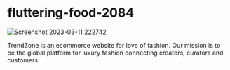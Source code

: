 # fluttering-food-2084

![Screenshot 2023-03-11 222742](https://github.com/Hemandh7/fluttering-food-2084/assets/112857752/b6f6ffbb-f10c-41f2-a0d8-85a9ba7ecf03)


TrendZone is an ecommerce website for love of fashion. Our mission is to be the global platform for luxury fashion connecting creators, curators and customers
